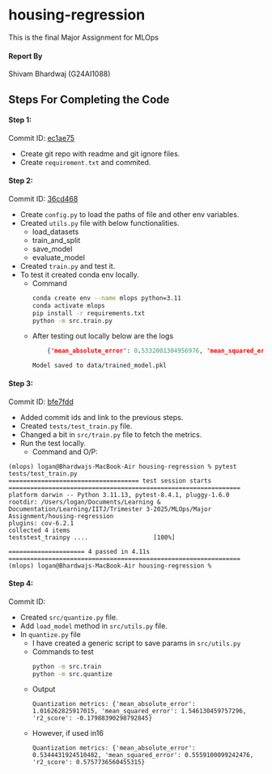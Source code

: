 # housing-regression

This is the final Major Assignment for MLOps

#### Report By
Shivam Bhardwaj (G24AI1088)

## Steps For Completing the Code

#### Step 1:
Commit ID: [ec1ae75](https://github.com/GreyHatt/housing-regression/commit/ec1ae75f44acdf652bc82aab8ba69f2bbc01e200)
- Create git repo with readme and git ignore files.
- Create `requirement.txt` and commited.

#### Step 2:
Commit ID: [36cd468](https://github.com/GreyHatt/housing-regression/commit/36cd468b356a4373b6f40d729b2914aec80d0f9e)
- Create `config.py` to load the paths of file and other env variables.
- Created `utils.py` file with below functionalities.
    - load_datasets
    - train_and_split
    - save_model
    - evaluate_model
- Created `train.py` and test it.
- To test it created conda env locally.
    - Command
        ```bash
        conda create env --name mlops python=3.11
        conda activate mlops
        pip install -r requirements.txt
        python -m src.train.py
        ```
    - After testing out locally below are the logs
        ```json
            {'mean_absolute_error': 0.5332001304956976, 'mean_squared_error': 0.5558915986952426, 'r2_score': 0.5757877060324521}
        ```
        ```text
        Model saved to data/trained_model.pkl
        ```

#### Step 3:
Commit ID: [bfe7fdd](https://github.com/GreyHatt/housing-regression/commit/bfe7fdda5f6bf14c35b6bf5eb6874052573d20a2)
- Added commit ids and link to the previous steps.
- Created `tests/test_train.py` file.
- Changed a bit in `src/train.py` file to fetch the metrics.
- Run the test locally.
    - Command and O/P:
```text
(mlops) logan@Bhardwajs-MacBook-Air housing-regression % pytest tests/test_train.py  
==================================== test session starts ================================================================
platform darwin -- Python 3.11.13, pytest-8.4.1, pluggy-1.6.0
rootdir: /Users/logan/Documents/Learning & Documentation/Learning/IITJ/Trimester 3-2025/MLOps/Major Assignment/housing-regression
plugins: cov-6.2.1
collected 4 items                                                                                                                       
teststest_trainpy ....                  [100%]                                                                                          

===================== 4 passed in 4.11s ================================================================
(mlops) logan@Bhardwajs-MacBook-Air housing-regression % 
```

#### Step 4:
Commit ID: 
- Created `src/quantize.py` file.
- Add `load_model` method in `src/utils.py` file.
- In `quantize.py` file
    - I have created a generic script to save params in `src/utils.py`
    - Commands to test
        ```bash
        python -m src.train
        python -m src.quantize
        ```
    - Output
        ```text
        Quantization metrics: {'mean_absolute_error': 1.016262825917015, 'mean_squared_error': 1.546130459757296, 'r2_score': -0.17988390298792845}
        ```
    - However, if used in16
        ```text
        Quantization metrics: {'mean_absolute_error': 0.5344431924510482, 'mean_squared_error': 0.5559100099242476, 'r2_score': 0.5757736560455315}
        ```